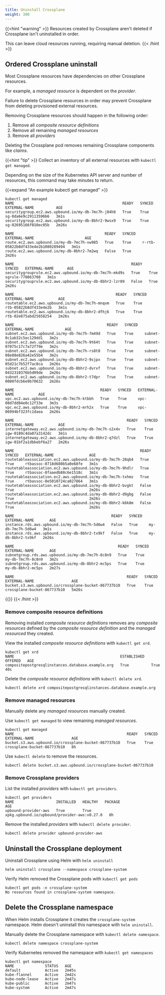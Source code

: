 ```yaml
---
title: Uninstall Crossplane
weight: 300
---
```


{{<hint "warning" >}}
Resources created by Crossplane aren't deleted if Crossplane isn't uninstalled
in order.

This can leave cloud resources running, requiring manual deletion.
{{< /hint >}}

## Ordered Crossplane uninstall
Most Crossplane resources have dependencies on other Crossplane resources. 

For example, a _managed resource_ is dependent on the _provider_.

Failure to delete Crossplane resources in order may prevent Crossplane from
deleting provisioned external resources.

Removing Crossplane resources should happen in the following order:
1. Remove all _composite resource definitions_
2. Remove all remaining _managed resources_
3. Remove all _providers_

Deleting the Crossplane pod removes remaining Crossplane components like _claims_.

{{<hint "tip" >}}
Collect an inventory of all external resources with `kubectl get managed`. 

Depending on the size of the Kubernetes API server and number of resources, this
command may take minutes to return.

{{<expand "An example kubectl get managed" >}}

```shell {copy-lines="1"}
kubectl get managed
NAME                                                 READY   SYNCED   EXTERNAL-NAME          AGE
securitygroup.ec2.aws.upbound.io/my-db-7mc7h-j84h8   True    True     sg-0da6e9c29113596b6   3m1s
securitygroup.ec2.aws.upbound.io/my-db-8bhr2-9wsx9   True    True     sg-02695166f010ec05b   2m26s

NAME                                         READY   SYNCED   EXTERNAL-NAME                       AGE
route.ec2.aws.upbound.io/my-db-7mc7h-vw985   True    True     r-rtb-05822b8df433e4e2b1080289494   3m1s
route.ec2.aws.upbound.io/my-db-8bhr2-7m2wq   False   True                                         2m26s

NAME                                                     READY   SYNCED   EXTERNAL-NAME      AGE
securitygrouprule.ec2.aws.upbound.io/my-db-7mc7h-mkd9s   True    True     sgrule-778063708   3m1s
securitygrouprule.ec2.aws.upbound.io/my-db-8bhr2-lzr89   False   True                        2m26s

NAME                                              READY   SYNCED   EXTERNAL-NAME           AGE
routetable.ec2.aws.upbound.io/my-db-7mc7h-mnqvm   True    True     rtb-05822b8df433e4e2b   3m1s
routetable.ec2.aws.upbound.io/my-db-8bhr2-dfhj6   True    True     rtb-02e875abd25658254   2m26s

NAME                                          READY   SYNCED   EXTERNAL-NAME              AGE
subnet.ec2.aws.upbound.io/my-db-7mc7h-7m49d   True    True     subnet-0c1ab32c5ec129dd1   3m2s
subnet.ec2.aws.upbound.io/my-db-7mc7h-9t64t   True    True     subnet-07075c17c7a72f79e   3m2s
subnet.ec2.aws.upbound.io/my-db-7mc7h-rs8t8   True    True     subnet-08e88e826a42e55b4   3m2s
subnet.ec2.aws.upbound.io/my-db-8bhr2-9sjpx   True    True     subnet-05d21c7b52f7ac8ca   2m26s
subnet.ec2.aws.upbound.io/my-db-8bhr2-dvrxf   True    True     subnet-0432310376b5d09de   2m26s
subnet.ec2.aws.upbound.io/my-db-8bhr2-t7dpr   True    True     subnet-0080fdcb6e9b70632   2m26s

NAME                                       READY   SYNCED   EXTERNAL-NAME           AGE
vpc.ec2.aws.upbound.io/my-db-7mc7h-ktbbh   True    True     vpc-08d7dd84e0c12f33e   3m3s
vpc.ec2.aws.upbound.io/my-db-8bhr2-mrh2x   True    True     vpc-06994bf323fc1daea   2m26s

NAME                                                   READY   SYNCED   EXTERNAL-NAME           AGE
internetgateway.ec2.aws.upbound.io/my-db-7mc7h-s2x4v   True    True     igw-0189c4da07a3142dc   3m1s
internetgateway.ec2.aws.upbound.io/my-db-8bhr2-q7dzl   True    True     igw-01bf2a1dbbebf6a27   2m26s

NAME                                                         READY   SYNCED   EXTERNAL-NAME                AGE
routetableassociation.ec2.aws.upbound.io/my-db-7mc7h-28qb4   True    True     rtbassoc-0718d680b5a0e68fe   3m1s
routetableassociation.ec2.aws.upbound.io/my-db-7mc7h-9hdlr   True    True     rtbassoc-0faaedb88c6e1518c   3m1s
routetableassociation.ec2.aws.upbound.io/my-db-7mc7h-txhmz   True    True     rtbassoc-0e5010724ca027864   3m1s
routetableassociation.ec2.aws.upbound.io/my-db-8bhr2-bvgkt   False   True                                  2m26s
routetableassociation.ec2.aws.upbound.io/my-db-8bhr2-d9gbg   False   True                                  2m26s
routetableassociation.ec2.aws.upbound.io/my-db-8bhr2-k6k8m   False   True                                  2m26s

NAME                                            READY   SYNCED   EXTERNAL-NAME       AGE
instance.rds.aws.upbound.io/my-db-7mc7h-5d6w4   False   True     my-db-7mc7h-5d6w4   3m1s
instance.rds.aws.upbound.io/my-db-8bhr2-tx9kf   False   True     my-db-8bhr2-tx9kf   2m26s

NAME                                               READY   SYNCED   EXTERNAL-NAME       AGE
subnetgroup.rds.aws.upbound.io/my-db-7mc7h-8c8n9   True    True     my-db-7mc7h-8c8n9   3m2s
subnetgroup.rds.aws.upbound.io/my-db-8bhr2-mc5ps   True    True     my-db-8bhr2-mc5ps   2m27s

NAME                                                   READY   SYNCED   EXTERNAL-NAME                 AGE
bucket.s3.aws.upbound.io/crossplane-bucket-867737b10   True    True
crossplane-bucket-867737b10   5m26s
```

{{</expand >}}
{{< /hint >}}

### Remove composite resource definitions
Removing installed _composite resource definitions_ removes any
_composite resources_ defined by the _composite resource definition_ and the
_managed resourced_ they created. 

View the installed _composite resource definitions_ with `kubectl get xrd`.

```shell {copy-lines="1"}
kubectl get xrd
NAME                                                ESTABLISHED   OFFERED   AGE
compositepostgresqlinstances.database.example.org   True          True      40s
```

Delete the _composite resource definitions_ with `kubectl delete xrd`.

```shell
kubectl delete xrd compositepostgresqlinstances.database.example.org
```

### Remove managed resources

Manually delete any _managed resources_ manually created. 

Use `kubectl get managed` to view remaining _managed resources_.

```shell {copy-lines="1"}
kubectl get managed
NAME                                                   READY   SYNCED   EXTERNAL-NAME                 AGE
bucket.s3.aws.upbound.io/crossplane-bucket-867737b10   True    True     crossplane-bucket-867737b10   8h
```

Use `kubectl delete` to remove the resources. 

```shell
kubectl delete bucket.s3.aws.upbound.io/crossplane-bucket-867737b10
```

### Remove Crossplane providers

List the installed _providers_ with `kubectl get providers`.

```shell {copy-lines="1"}
kubectl get providers
NAME                   INSTALLED   HEALTHY   PACKAGE                                        AGE
upbound-provider-aws   True        True      xpkg.upbound.io/upbound/provider-aws:v0.27.0   8h
```

Remove the installed _providers_ with `kubectl delete provider`.

```shell
kubectl delete provider upbound-provider-aws
```

## Uninstall the Crossplane deployment 

Uninstall Crossplane using Helm with `helm uninstall`

```shell
helm uninstall crossplane --namespace crossplane-system
```

Verify Helm removed the Crossplane pods with `kubectl get pods`

```shell
kubectl get pods -n crossplane-system
No resources found in crossplane-system namespace.
```

## Delete the Crossplane namespace

When Helm installs Crossplane it creates the `crossplane-system` namespace. Helm
doesn't uninstall this namespace with `helm uninstall`.

Manually delete the Crossplane namespace with `kubectl delete namespace`.

```shell
kubectl delete namespace crossplane-system
```

Verify Kubernetes removed the namespace with `kubectl get namespaces`

```shell
kubectl get namespace
NAME              STATUS   AGE
default           Active   2m45s
kube-flannel      Active   2m42s
kube-node-lease   Active   2m47s
kube-public       Active   2m47s
kube-system       Active   2m47s
```